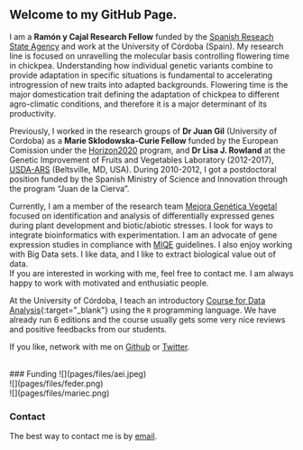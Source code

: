 ## Welcome to my GitHub Page.

I am a **Ramón y Cajal Research Fellow** funded by the [Spanish Reseach State Agency](http://www.aei.gob.es/) and work at the University of Córdoba (Spain). My research line is focused on unravelling the molecular basis controlling flowering time in chickpea. Understanding how individual genetic variants combine to provide adaptation in specific situations is fundamental to accelerating introgression of new traits into adapted backgrounds. Flowering time is the major domestication trait defining the adaptation of chickpea to different agro-climatic conditions, and therefore it is a major determinant of its productivity. 

Previously, I worked in the research groups of **Dr Juan Gil** (University of Cordoba) as a **Marie Sklodowska-Curie Fellow** funded by the European Comission under the [Horizon2020](https://cordis.europa.eu/project/rcn/221706/factsheet/en) program, and **Dr Lisa J. Rowland** at the Genetic Improvement of Fruits and Vegetables Laboratory (2012-2017), [USDA-ARS](https://www.ars.usda.gov/northeast-area/beltsville-md-barc/beltsville-agricultural-research-center/genetic-improvement-for-fruits-vegetables-laboratory/) (Beltsville, MD, USA). During 2010-2012, I got a postdoctoral position funded by the Spanish Ministry of Science and Innovation through the program “Juan de la Cierva”.
  
    
Currently, I am a member of the research team [Mejora Genética Vegetal](https://scholar.google.com/citations?authuser=1&user=jQPGxsAAAAAJ) focused on identification and analysis of differentially expressed genes during plant development and biotic/abiotic stresses. I look for ways to integrate bioinformatics with experimentation. I am an advocate of gene expression studies in compliance with [MIQE](http://clinchem.aaccjnls.org/content/55/4/611) guidelines. I also enjoy working with Big Data sets. I like data, and I like to extract biological value out of data.  
If you are interested in working with me, feel free to contact me. I am always happy to work with motivated and enthusiatic people.  

At the University of Córdoba, I teach an introductory [Course for Data Analysis](https://jdieramon.github.io/CursoAnalisisDatos/cursoR.html){:target="_blank"} using the `R` programming language.  We have already run 6 editions and the course usually gets some very nice reviews and positive feedbacks from our students.   
  
If you like, network with me on [Github](https://github.com/jdieramon) or [Twitter](https://twitter.com/jdieramon).    

<br>
### Funding    
![](pages/files/aei.jpeg)   
<br>
![](pages/files/feder.png) 
<br>
![](pages/files/mariec.png)    

<br>

### Contact
The best way to contact me is by [email](mailto:jose.die@uco.es).
